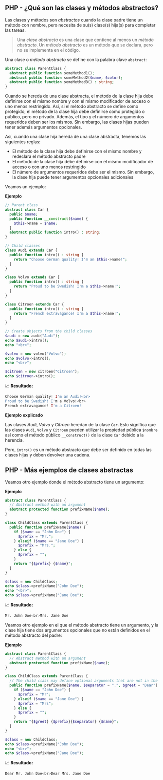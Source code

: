 ## PHP - ¿Qué son las clases y métodos abstractos?

Las clases y métodos son _abstractos_ cuando la clase padre tiene un método con nombre, pero necesita de su(s) clase(s) hija(s) para completar las tareas.

> Una _clase abstracta_ es una clase que contiene al menos un _método abstracto_. Un _método abstracto_ es un método que se declara, pero no se implementa en el código.

Una clase o _método abstracto_ se define con la palabra clave `abstract`:

```php
abstract class ParentClass {
  abstract public function someMethod1();
  abstract public function someMethod2($name, $color);
  abstract public function someMethod3() : string;
}
```

Cuando se hereda de una clase abstracta, el método de la clase hija debe definirse con el mismo nombre y con el mismo modificador de acceso o uno menos restringido. Así, si el método abstracto se define como protegido, el método de la clase hija debe definirse como protegido o público, pero no privado. Además, el tipo y el número de argumentos requeridos deben ser los mismos. Sin embargo, las clases hijas pueden tener además argumentos opcionales.

Así, cuando una clase hija hereda de una clase abstracta, tenemos las siguientes reglas:

* El método de la clase hija debe definirse con el mismo nombre y redeclara el método abstracto padre
* El método de la clase hija debe definirse con el mismo modificador de acceso o con uno menos restringido
* El número de argumentos requeridos debe ser el mismo. Sin embargo, la clase hija puede tener argumentos opcionales adicionales

Veamos un ejemplo:

**Ejemplo**
```php
// Parent class
abstract class Car {
  public $name;
  public function __construct($name) {
    $this->name = $name;
  }
  abstract public function intro() : string;
}

// Child classes
class Audi extends Car {
  public function intro() : string {
    return "Choose German quality! I'm an $this->name!";
  }
}

class Volvo extends Car {
  public function intro() : string {
    return "Proud to be Swedish! I'm a $this->name!";
  }
}

class Citroen extends Car {
  public function intro() : string {
    return "French extravagance! I'm a $this->name!";
  }
}

// Create objects from the child classes
$audi = new audi("Audi");
echo $audi->intro();
echo "<br>";

$volvo = new volvo("Volvo");
echo $volvo->intro();
echo "<br>";

$citroen = new citroen("Citroen");
echo $citroen->intro();
```
📈 **Resultado:**
```php
Choose German quality! I'm an Audi!<br>
Proud to be Swedish! I'm a Volvo!<br>
French extravagance! I'm a Citroen!
```

**Ejemplo explicado**

Las clases _Audi_, _Volvo_ y _Citroen_ heredan de la clase `Car`. Esto significa que las clases `Audi`, `Volvo` y `Citroen` pueden utilizar la propiedad pública `$nombre` así como el método público `__construct()` de la clase `Car` debido a la herencia.

Pero, `intro()` es un método abstracto que debe ser definido en todas las clases hijas y deben devolver una cadena.

## PHP - Más ejemplos de clases abstractas

Veamos otro ejemplo donde el método abstracto tiene un argumento:

**Ejemplo**
```php
abstract class ParentClass {
  // Abstract method with an argument
  abstract protected function prefixName($name);
}

class ChildClass extends ParentClass {
  public function prefixName($name) {
    if ($name == "John Doe") {
      $prefix = "Mr.";
    } elseif ($name == "Jane Doe") {
      $prefix = "Mrs.";
    } else {
      $prefix = "";
    }
    return "{$prefix} {$name}";
  }
}

$class = new ChildClass;
echo $class->prefixName("John Doe");
echo "<br>";
echo $class->prefixName("Jane Doe");
```
📈 **Resultado:**
```php
Mr. John Doe<br>Mrs. Jane Doe
```

Veamos otro ejemplo en el que el método abstracto tiene un argumento, y la clase hija tiene dos argumentos opcionales que no están definidos en el método abstracto del padre:

**Ejemplo**

```php
abstract class ParentClass {
  // Abstract method with an argument
  abstract protected function prefixName($name);
}

class ChildClass extends ParentClass {
  // The child class may define optional arguments that are not in the parent's abstract method
  public function prefixName($name, $separator = ".", $greet = "Dear") {
    if ($name == "John Doe") {
      $prefix = "Mr";
    } elseif ($name == "Jane Doe") {
      $prefix = "Mrs";
    } else {
      $prefix = "";
    }
    return "{$greet} {$prefix}{$separator} {$name}";
  }
}

$class = new ChildClass;
echo $class->prefixName("John Doe");
echo "<br>";
echo $class->prefixName("Jane Doe");
```
📈 **Resultado:**
```php
Dear Mr. John Doe<br>Dear Mrs. Jane Doe
```